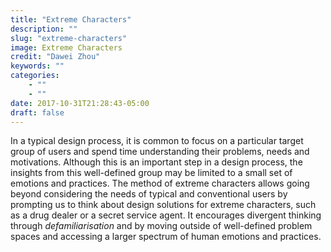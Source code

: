 ```yaml
---
title: "Extreme Characters"
description: ""
slug: "extreme-characters"
image: Extreme Characters
credit: "Dawei Zhou"
keywords: ""
categories:
    - ""
    - ""
date: 2017-10-31T21:28:43-05:00
draft: false
---
```


In a typical design process, it is common to focus on a particular target group of users and spend time understanding their problems, needs and motivations. Although this is an important step in a design process, the insights from this well-defined group may be limited to a small set of emotions and practices. The method of extreme characters allows going beyond considering the needs of typical and conventional users by prompting us to think about design solutions for extreme characters, such as a drug dealer or a secret service agent. It encourages divergent thinking through _defamiliarisation_ and by moving outside of well-defined problem spaces and accessing a larger spectrum of human emotions and practices.
